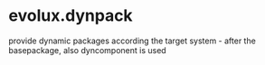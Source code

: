 # evolux.dynpack

provide dynamic packages according the target system - after the basepackage, also dyncomponent is used 
